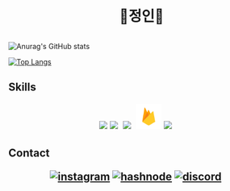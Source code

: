 
<!--h1 without bottom border-->
<div id="user-content-toc">
  <ul align="center">
    <summary><h1 style="display: inline-block">🐶정인🐶</h1></summary>
  </ul>
</div>


<p align="center">
  
![Anurag's GitHub stats](https://github-readme-stats-sigma-five.vercel.app/api?username=Dylan-SonJungin&show_icons=true&theme=buefy)
<br>
  
[![Top Langs](https://github-readme-stats-sigma-five.vercel.app/api/top-langs/?username=Dylan-SonJungin&layout=compact&theme=buefy)](https://github.com/anuraghazra/github-readme-stats)   

</p>


<h2> Skills
<p align="center">
<img src = 'https://github.com/sourabmaity/sourabmaity/blob/main/assets/logo/cpp.png' height='40'/>&nbsp;<img src = 'https://github.com/sourabmaity/sourabmaity/blob/main/assets/logo/python.png' height='40'/>&nbsp;
<img src = 'https://github.com/sourabmaity/sourabmaity/blob/main/assets/logo/java.png' height='40'/>&nbsp; 
<img src = 'https://github.com/saumya66/saumya66/blob/main/assets/logo/firebase.png' height='50'/>
<img width ='40px' src ='https://raw.githubusercontent.com/rahulbanerjee26/githubAboutMeGenerator/main/icons/android.svg'> </a>
</p>



<h2> Contact
<p align="center">
<a href="https:" target="blank"><img align="center" src="https://user-images.githubusercontent.com/88904952/234981169-2dd1e58f-4b7e-468c-8213-034ba62156c3.png" alt="instagram" height="50" width="50" /></a>
<a href="[https:](https://www.notion.so/CODE-cee14eec594d4c32a6b12784196e51cf)" target="blank"><img align="center" src="https://user-images.githubusercontent.com/88904952/234982196-562aea17-5532-4550-8c08-1c7cb994a541.png" alt="hashnode" height="50" width="50" /></a>
<a href="https:" target="blank"><img align="center" src="https://user-images.githubusercontent.com/88904952/234982627-019fd336-6248-453c-9b05-97c13fd1d207.png" alt="discord" height="50" width="50" /></a>


